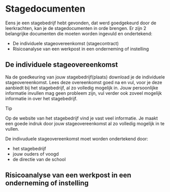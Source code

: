 # Stagedocumenten

Eens je een stagebedrijf hebt gevonden, dat werd goedgekeurd door de leerkrachten, kan je de stagedocumenten in orde brengen.
Er zijn 2 belangrijke documenten die moeten worden ingevuld en ondertekend:
- De individuele stageovereenkomst (stagecontract)
- Risicoanalyse van een werkpost in een onderneming of instelling

## De individuele stageovereenkomst

Na de goedkeuring van jouw stagebedrijf(plaats) download je de individuele stageovereenkomst. 
Lees deze overeenkomst goed na en vul, voor je deze aanbiedt bij het stagebedrijf, al zo volledig mogelijk in.
Jouw persoonlijke informatie invullen mag geen probleem zijn, vul verder ook zoveel mogelijk informatie in over het stagebedrijf. 

> [!TIP]
> Op de website van het stagebedrijf vind je vast veel informatie. Je maakt een goede indruk door jouw
> stageovereenkomst al zo volledig mogelijk in te vullen. 

De indivuduele stageovereenkomst moet worden ondertekend door:
- het stagebedrijf
- jouw ouders of voogd
- de directie van de school



## Risicoanalyse van een werkpost in een onderneming of instelling